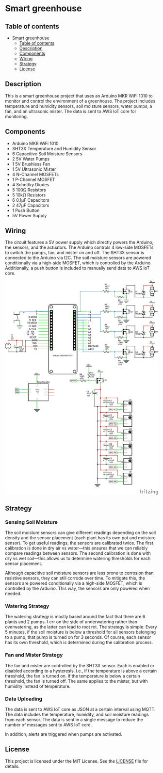 # Smart greenhouse

## Table of contents

- [Smart greenhouse](#smart-greenhouse)
  - [Table of contents](#table-of-contents)
  - [Description](#description)
  - [Components](#components)
  - [Wiring](#wiring)
  - [Strategy](#strategy)
  - [License](#license)

## Description

This is a smart greenhouse project that uses an Arduino MKR WiFi 1010 to monitor and control the environment of a greenhouse. The project includes temperature and humidity sensors, soil moisture sensors, water pumps, a fan, and an ultrasonic mister. The data is sent to AWS IoT core for monitoring.

## Components

- Arduino MKR WiFi 1010
- SHT3X Temperature and Humidity Sensor
- 6 Capacitive Soil Moisture Sensors
- 2 5V Water Pumps
- 1 5V Brushless Fan
- 1 5V Ultrasonic Mister
- 4 N-Channel MOSFETs
- 1 P-Channel MOSFET
- 4 Schottky Diodes
- 5 100Ω Resistors
- 5 10kΩ Resistors
- 6 0.1μF Capacitors
- 2 47μF Capacitors
- 1 Push Button
- 5V Power Supply

## Wiring

The circuit features a 5V power supply which directly powers the Arduino, the sensors, and the actuators. The Arduino controls 4 low-side MOSFETs to switch the pumps, fan, and mister on and off. The SHT3X sensor is connected to the Arduino via I2C. The soil moisture sensors are powered conditionally via a high-side MOSFET, which is controlled by the Arduino. Additionally, a push button is included to manually send data to AWS IoT core.

![Wiring Diagram](./doc/assets/schematic.png)

## Strategy

### Sensing Soil Moisture

The soil moisture sensors can give different readings depending on the soil density and the sensor placement (each plant has its own pot and moisture sensor). To get useful readings, the sensors are calibrated twice. The first calibration is done in dry air vs water—this ensures that we can reliably compare readings between sensors. The second calibration is done with dry vs wet soil—this allows us to determine watering thresholds for each sensor placement.

Although capacitive soil moisture sensors are less prone to corrosion than resistive sensors, they can still corrode over time. To mitigate this, the sensors are powered conditionally via a high-side MOSFET, which is controlled by the Arduino. This way, the sensors are only powered when needed.

### Watering Strategy

The watering strategy is mostly based around the fact that there are 6 plants and 2 pumps. I err on the side of underwatering rather than overwatering, as the latter can lead to root rot. The strategy is simple: Every 5 minutes, if the soil moisture is below a threshold for all sensors belonging to a pump, that pump is turned on for 3 seconds. Of course, each sensor has its own threshold, which is determined during the calibration process.

### Fan and Mister Strategy

The fan and mister are controlled by the SHT3X sensor. Each is enabled or disabled according to a hysteresis. i.e., if the temperature is above a certain threshold, the fan is turned on. If the temperature is below a certain threshold, the fan is turned off. The same applies to the mister, but with humidity instead of temperature.

### Data Uploading

The data is sent to AWS IoT core as JSON at a certain interval using MQTT. The data includes the temperature, humidity, and soil moisture readings from each sensor. The data is sent in a single message to reduce the number of messages sent to AWS IoT core.

In addition, alerts are triggered when pumps are activated.

## License

This project is licensed under the MIT License. See the [LICENSE](./LICENSE) file for details.
